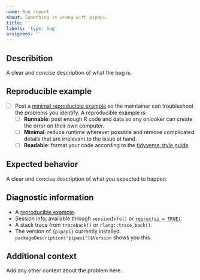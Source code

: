 ```yaml
---
name: Bug report
about: Something is wrong with pipapi. 
title: ''
labels: 'type: bug'
assignees: ''
---
```


## Describition

A clear and concise description of what the bug is.
## Reproducible example

* [ ] Post a [minimal reproducible example](https://www.tidyverse.org/help/) so the maintainer can troubleshoot the problems you identify. A reproducible example is:
    * [ ] **Runnable**: post enough R code and data so any onlooker can create the error on their own computer.
    * [ ] **Minimal**: reduce runtime wherever possible and remove complicated details that are irrelevant to the issue at hand.
    * [ ] **Readable**: format your code according to the [tidyverse style guide](https://style.tidyverse.org/).

## Expected behavior

A clear and concise description of what you expected to happen.

## Diagnostic information

* A [reproducible example](https://github.com/tidyverse/reprex).
* Session info, available through `sessionInfo()` or [`reprex(si = TRUE)`](https://github.com/tidyverse/reprex).
* A stack trace from `traceback()` or `rlang::trace_back()`.
* The version of `{pipapi}` currently installed. `packageDescription("pipapi")$Version` shows you this.

## Additional context

Add any other context about the problem here.
